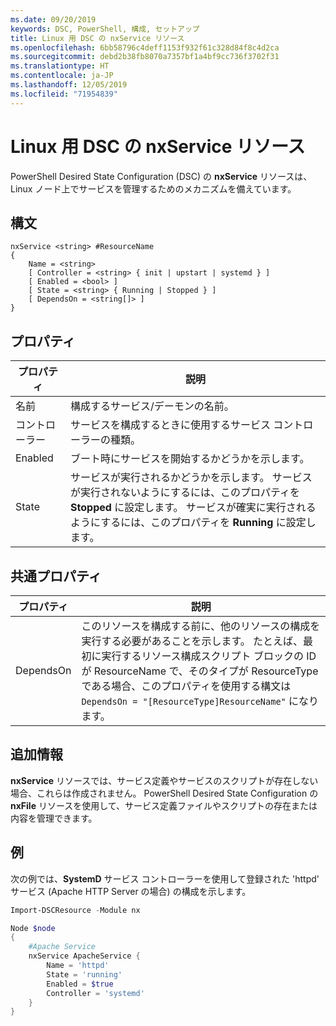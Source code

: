 ```yaml
---
ms.date: 09/20/2019
keywords: DSC, PowerShell, 構成, セットアップ
title: Linux 用 DSC の nxService リソース
ms.openlocfilehash: 6bb58796c4deff1153f932f61c328d84f8c4d2ca
ms.sourcegitcommit: debd2b38fb8070a7357bf1a4bf9cc736f3702f31
ms.translationtype: HT
ms.contentlocale: ja-JP
ms.lasthandoff: 12/05/2019
ms.locfileid: "71954839"
---
```

# <a name="dsc-for-linux-nxservice-resource"></a>Linux 用 DSC の nxService リソース

PowerShell Desired State Configuration (DSC) の **nxService** リソースは、Linux ノード上でサービスを管理するためのメカニズムを備えています。

## <a name="syntax"></a>構文

```Syntax
nxService <string> #ResourceName
{
    Name = <string>
    [ Controller = <string> { init | upstart | systemd } ]
    [ Enabled = <bool> ]
    [ State = <string> { Running | Stopped } ]
    [ DependsOn = <string[]> ]
}
```

## <a name="properties"></a>プロパティ

|プロパティ |説明 |
|---|---|
|名前 |構成するサービス/デーモンの名前。 |
|コントローラー |サービスを構成するときに使用するサービス コントローラーの種類。 |
|Enabled |ブート時にサービスを開始するかどうかを示します。 |
|State |サービスが実行されるかどうかを示します。 サービスが実行されないようにするには、このプロパティを **Stopped** に設定します。 サービスが確実に実行されるようにするには、このプロパティを **Running** に設定します。 |

## <a name="common-properties"></a>共通プロパティ

|プロパティ |説明 |
|---|---|
|DependsOn |このリソースを構成する前に、他のリソースの構成を実行する必要があることを示します。 たとえば、最初に実行するリソース構成スクリプト ブロックの ID が ResourceName で、そのタイプが ResourceType である場合、このプロパティを使用する構文は `DependsOn = "[ResourceType]ResourceName"` になります。 |

## <a name="additional-information"></a>追加情報

**nxService** リソースでは、サービス定義やサービスのスクリプトが存在しない場合、これらは作成されません。 PowerShell Desired State Configuration の **nxFile** リソースを使用して、サービス定義ファイルやスクリプトの存在または内容を管理できます。

## <a name="example"></a>例

次の例では、**SystemD** サービス コントローラーを使用して登録された 'httpd' サービス (Apache HTTP Server の場合) の構成を示します。

```powershell
Import-DSCResource -Module nx

Node $node
{
    #Apache Service
    nxService ApacheService {
        Name = 'httpd'
        State = 'running'
        Enabled = $true
        Controller = 'systemd'
    }
}
```